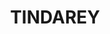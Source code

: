 ---
lastmod: '2025-04-06T06:05:20+00:00'
latitude: -31.551822
layout: suburb
longitude: 145.406579
postcode: '2835'
state: NSW
title: TINDAREY
url: /nsw/tindarey/
---